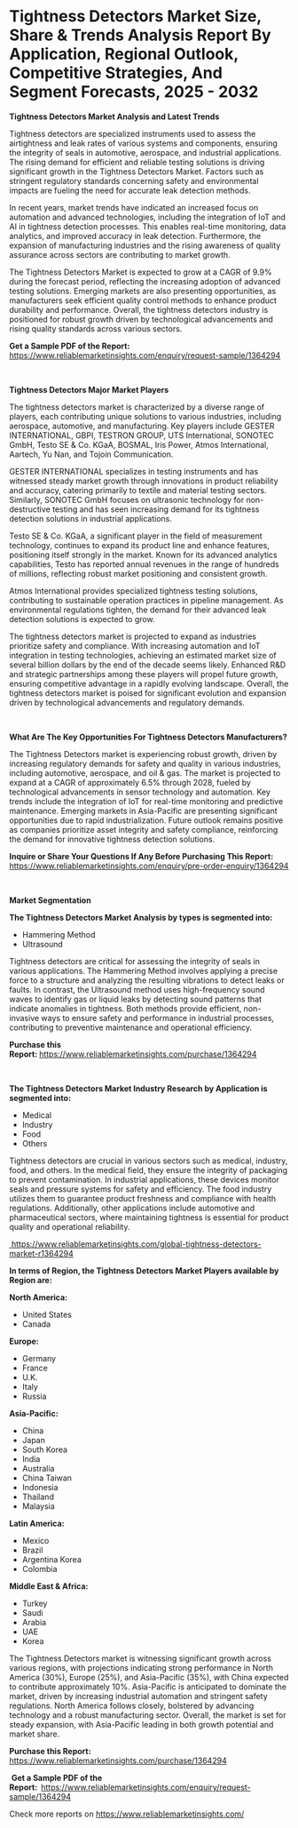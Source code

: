 <p><h1>Tightness Detectors Market Size, Share & Trends Analysis Report By Application, Regional Outlook, Competitive Strategies, And Segment Forecasts, 2025 - 2032</h1></p><p><strong>Tightness Detectors Market Analysis and Latest Trends</strong></p>
<p><p>Tightness detectors are specialized instruments used to assess the airtightness and leak rates of various systems and components, ensuring the integrity of seals in automotive, aerospace, and industrial applications. The rising demand for efficient and reliable testing solutions is driving significant growth in the Tightness Detectors Market. Factors such as stringent regulatory standards concerning safety and environmental impacts are fueling the need for accurate leak detection methods.</p><p>In recent years, market trends have indicated an increased focus on automation and advanced technologies, including the integration of IoT and AI in tightness detection processes. This enables real-time monitoring, data analytics, and improved accuracy in leak detection. Furthermore, the expansion of manufacturing industries and the rising awareness of quality assurance across sectors are contributing to market growth.</p><p>The Tightness Detectors Market is expected to grow at a CAGR of 9.9% during the forecast period, reflecting the increasing adoption of advanced testing solutions. Emerging markets are also presenting opportunities, as manufacturers seek efficient quality control methods to enhance product durability and performance. Overall, the tightness detectors industry is positioned for robust growth driven by technological advancements and rising quality standards across various sectors.</p></p>
<p><strong>Get a Sample PDF of the Report:&nbsp;</strong> <a href="https://www.reliablemarketinsights.com/enquiry/request-sample/1364294?utm_campaign=3044&utm_medium=2&utm_source=Github&utm_content=ia&utm_term=12042025&utm_id=tightness-detectors">https://www.reliablemarketinsights.com/enquiry/request-sample/1364294</a></p>
<p>&nbsp;</p>
<p><strong>Tightness Detectors Major Market Players</strong></p>
<p><p>The tightness detectors market is characterized by a diverse range of players, each contributing unique solutions to various industries, including aerospace, automotive, and manufacturing. Key players include GESTER INTERNATIONAL, GBPI, TESTRON GROUP, UTS International, SONOTEC GmbH, Testo SE & Co. KGaA, BOSMAL, Iris Power, Atmos International, Aartech, Yu Nan, and Tojoin Communication.</p><p>GESTER INTERNATIONAL specializes in testing instruments and has witnessed steady market growth through innovations in product reliability and accuracy, catering primarily to textile and material testing sectors. Similarly, SONOTEC GmbH focuses on ultrasonic technology for non-destructive testing and has seen increasing demand for its tightness detection solutions in industrial applications.</p><p>Testo SE & Co. KGaA, a significant player in the field of measurement technology, continues to expand its product line and enhance features, positioning itself strongly in the market. Known for its advanced analytics capabilities, Testo has reported annual revenues in the range of hundreds of millions, reflecting robust market positioning and consistent growth.</p><p>Atmos International provides specialized tightness testing solutions, contributing to sustainable operation practices in pipeline management. As environmental regulations tighten, the demand for their advanced leak detection solutions is expected to grow.</p><p>The tightness detectors market is projected to expand as industries prioritize safety and compliance. With increasing automation and IoT integration in testing technologies, achieving an estimated market size of several billion dollars by the end of the decade seems likely. Enhanced R&D and strategic partnerships among these players will propel future growth, ensuring competitive advantage in a rapidly evolving landscape. Overall, the tightness detectors market is poised for significant evolution and expansion driven by technological advancements and regulatory demands.</p></p>
<p>&nbsp;</p>
<p><strong>What Are The Key Opportunities For Tightness Detectors Manufacturers?</strong></p>
<p><p>The Tightness Detectors market is experiencing robust growth, driven by increasing regulatory demands for safety and quality in various industries, including automotive, aerospace, and oil & gas. The market is projected to expand at a CAGR of approximately 6.5% through 2028, fueled by technological advancements in sensor technology and automation. Key trends include the integration of IoT for real-time monitoring and predictive maintenance. Emerging markets in Asia-Pacific are presenting significant opportunities due to rapid industrialization. Future outlook remains positive as companies prioritize asset integrity and safety compliance, reinforcing the demand for innovative tightness detection solutions.</p></p>
<p><strong>Inquire or Share Your Questions If Any Before Purchasing This Report:</strong> <a href="https://www.reliablemarketinsights.com/enquiry/pre-order-enquiry/1364294?utm_campaign=3044&utm_medium=2&utm_source=Github&utm_content=ia&utm_term=12042025&utm_id=tightness-detectors">https://www.reliablemarketinsights.com/enquiry/pre-order-enquiry/1364294</a></p>
<p>&nbsp;</p>
<p><strong>Market Segmentation</strong></p>
<p><strong>The Tightness Detectors Market Analysis by types is segmented into:</strong></p>
<p><ul><li>Hammering Method</li><li>Ultrasound</li></ul></p>
<p><p>Tightness detectors are critical for assessing the integrity of seals in various applications. The Hammering Method involves applying a precise force to a structure and analyzing the resulting vibrations to detect leaks or faults. In contrast, the Ultrasound method uses high-frequency sound waves to identify gas or liquid leaks by detecting sound patterns that indicate anomalies in tightness. Both methods provide efficient, non-invasive ways to ensure safety and performance in industrial processes, contributing to preventive maintenance and operational efficiency.</p></p>
<p><strong>Purchase this Report:&nbsp;</strong><a href="https://www.reliablemarketinsights.com/purchase/1364294?utm_campaign=3044&utm_medium=2&utm_source=Github&utm_content=ia&utm_term=12042025&utm_id=tightness-detectors">https://www.reliablemarketinsights.com/purchase/1364294</a></p>
<p>&nbsp;</p>
<p><strong>The Tightness Detectors Market Industry Research by Application is segmented into:</strong></p>
<p><ul><li>Medical</li><li>Industry</li><li>Food</li><li>Others</li></ul></p>
<p><p>Tightness detectors are crucial in various sectors such as medical, industry, food, and others. In the medical field, they ensure the integrity of packaging to prevent contamination. In industrial applications, these devices monitor seals and pressure systems for safety and efficiency. The food industry utilizes them to guarantee product freshness and compliance with health regulations. Additionally, other applications include automotive and pharmaceutical sectors, where maintaining tightness is essential for product quality and operational reliability.</p></p>
<p><a href="https://www.reliablemarketinsights.com/global-tightness-detectors-market-r1364294?utm_campaign=3044&utm_medium=2&utm_source=Github&utm_content=ia&utm_term=12042025&utm_id=tightness-detectors">&nbsp;https://www.reliablemarketinsights.com/global-tightness-detectors-market-r1364294</a></p>
<p><strong>In terms of Region, the Tightness Detectors Market Players available by Region are:</strong></p>
<p>
    <p> <strong> North America: </strong>
        <ul>
            <li>United States</li>
            <li>Canada</li>
        </ul>
        </p> 
    <p> <strong> Europe: </strong>
        <ul>
            <li>Germany</li>
            <li>France</li>
            <li>U.K.</li>
            <li>Italy</li>
            <li>Russia</li>
        </ul>
        </p> 
    <p> <strong> Asia-Pacific: </strong>
        <ul>
            <li>China</li>
            <li>Japan</li>
            <li>South Korea</li>
            <li>India</li>
            <li>Australia</li>
            <li>China Taiwan</li>
            <li>Indonesia</li>
            <li>Thailand</li>
            <li>Malaysia</li>
        </ul>
        </p> 
    <p> <strong> Latin America: </strong>
        <ul>
            <li>Mexico</li>
            <li>Brazil</li>
            <li>Argentina Korea</li>
            <li>Colombia</li>
        </ul>
        </p> 
    <p> <strong> Middle East & Africa: </strong>
        <ul>
            <li>Turkey</li>
            <li>Saudi</li>
            <li>Arabia</li>
            <li>UAE</li>
            <li>Korea</li>
        </ul>
    </p>
    </p>
<p><p>The Tightness Detectors market is witnessing significant growth across various regions, with projections indicating strong performance in North America (30%), Europe (25%), and Asia-Pacific (35%), with China expected to contribute approximately 10%. Asia-Pacific is anticipated to dominate the market, driven by increasing industrial automation and stringent safety regulations. North America follows closely, bolstered by advancing technology and a robust manufacturing sector. Overall, the market is set for steady expansion, with Asia-Pacific leading in both growth potential and market share.</p></p>
<p><strong>Purchase this Report: </strong><a href="https://www.reliablemarketinsights.com/purchase/1364294?utm_campaign=3044&utm_medium=2&utm_source=Github&utm_content=ia&utm_term=12042025&utm_id=tightness-detectors">https://www.reliablemarketinsights.com/purchase/1364294</a></p>
<p>&nbsp;<strong>Get a Sample PDF of the Report:&nbsp;&nbsp;</strong><a href="https://www.reliablemarketinsights.com/enquiry/request-sample/1364294?utm_campaign=3044&utm_medium=2&utm_source=Github&utm_content=ia&utm_term=12042025&utm_id=tightness-detectors">https://www.reliablemarketinsights.com/enquiry/request-sample/1364294</a></p>
<p><strong></strong></p>
<p>Check more reports on <a href="https://www.reliablemarketinsights.com/?utm_campaign=3044&utm_medium=2&utm_source=Github&utm_content=ia&utm_term=12042025&utm_id=tightness-detectors">https://www.reliablemarketinsights.com/</a></p>